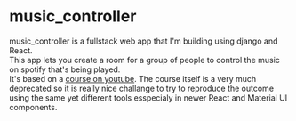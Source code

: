 # music_controller
music_controller is a fullstack web app that I'm building using django and React. <br>
This app lets you create a room for a group of people to control the music on spotify that's being played.<br>
It's based on a [course on youtube](https://www.youtube.com/playlist?list=PLzMcBGfZo4-kCLWnGmK0jUBmGLaJxvi4j). The course itself is a very much deprecated so it is really nice challange to try to reproduce the outcome using the same yet different tools esspecialy in newer React and Material UI components.
